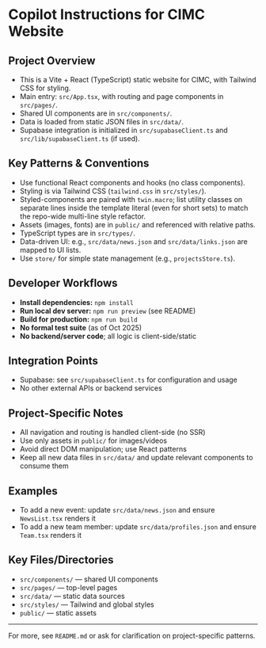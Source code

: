 # Copilot Instructions for CIMC Website

## Project Overview
- This is a Vite + React (TypeScript) static website for CIMC, with Tailwind CSS for styling.
- Main entry: `src/App.tsx`, with routing and page components in `src/pages/`.
- Shared UI components are in `src/components/`.
- Data is loaded from static JSON files in `src/data/`.
- Supabase integration is initialized in `src/supabaseClient.ts` and `src/lib/supabaseClient.ts` (if used).

## Key Patterns & Conventions
- Use functional React components and hooks (no class components).
- Styling is via Tailwind CSS (`tailwind.css` in `src/styles/`).
- Styled-components are paired with `twin.macro`; list utility classes on separate lines inside the template literal (even for short sets) to match the repo-wide multi-line style refactor.
- Assets (images, fonts) are in `public/` and referenced with relative paths.
- TypeScript types are in `src/types/`.
- Data-driven UI: e.g., `src/data/news.json` and `src/data/links.json` are mapped to UI lists.
- Use `store/` for simple state management (e.g., `projectsStore.ts`).

## Developer Workflows
- **Install dependencies:** `npm install`
- **Run local dev server:** `npm run preview` (see README)
- **Build for production:** `npm run build`
- **No formal test suite** (as of Oct 2025)
- **No backend/server code**; all logic is client-side/static

## Integration Points
- Supabase: see `src/supabaseClient.ts` for configuration and usage
- No other external APIs or backend services

## Project-Specific Notes
- All navigation and routing is handled client-side (no SSR)
- Use only assets in `public/` for images/videos
- Avoid direct DOM manipulation; use React patterns
- Keep all new data files in `src/data/` and update relevant components to consume them

## Examples
- To add a new event: update `src/data/news.json` and ensure `NewsList.tsx` renders it
- To add a new team member: update `src/data/profiles.json` and ensure `Team.tsx` renders it

## Key Files/Directories
- `src/components/` — shared UI components
- `src/pages/` — top-level pages
- `src/data/` — static data sources
- `src/styles/` — Tailwind and global styles
- `public/` — static assets

---
For more, see `README.md` or ask for clarification on project-specific patterns.
